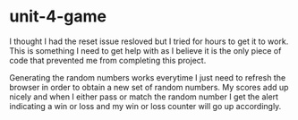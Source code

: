 # unit-4-game

I thought I had the reset issue resloved but I tried for hours to get it to work. This is something I need to get help with as I believe it is the only piece of code that prevented me from completing this project.

Generating the random numbers works everytime I just need to refresh the browser in order to obtain a new set of random numbers. My scores add up nicely and when I either pass or match the random number I get the alert indicating a win or loss and my win or loss counter will go up accordingly.
